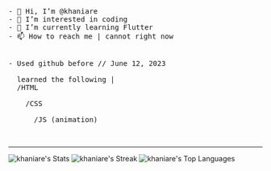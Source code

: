 <pre>
  
- 👋 Hi, I’m @khaniare
- 👀 I’m interested in coding
- 🌱 I’m currently learning Flutter
- 📫 How to reach me | cannot right now


- Used github before // June 12, 2023

  learned the following |
  /HTML <br>
    /CSS <br>
      /JS (animation)
    
  </pre>
  ________________________________________

  ![khaniare's Stats](https://github-readme-stats.vercel.app/api?username=khaniare&theme=onedark&show_icons=true&hide_border=false&count_private=true)
  ![khaniare's Streak](https://github-readme-streak-stats.herokuapp.com/?user=khaniare&theme=onedark&hide_border=false)
  ![khaniare's Top Languages](https://github-readme-stats.vercel.app/api/top-langs/?username=khaniare&theme=onedark&show_icons=true&hide_border=false&layout=compact)
